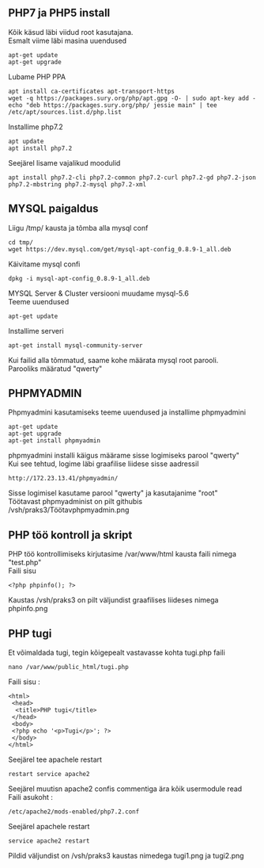 ## PHP7 ja PHP5 install
Kõik käsud läbi viidud root kasutajana.  
Esmalt viime läbi masina uuendused
```
apt-get update
apt-get upgrade
```
Lubame PHP PPA
```
apt install ca-certificates apt-transport-https 
wget -q https://packages.sury.org/php/apt.gpg -O- | sudo apt-key add -
echo "deb https://packages.sury.org/php/ jessie main" | tee /etc/apt/sources.list.d/php.list
```
Installime php7.2
```
apt update
apt install php7.2
```
Seejärel lisame vajalikud moodulid
```
apt install php7.2-cli php7.2-common php7.2-curl php7.2-gd php7.2-json php7.2-mbstring php7.2-mysql php7.2-xml
```
## MYSQL paigaldus
Liigu /tmp/ kausta ja tõmba alla mysql conf
```
cd tmp/
wget https://dev.mysql.com/get/mysql-apt-config_0.8.9-1_all.deb
```
Käivitame mysql confi
```
dpkg -i mysql-apt-config_0.8.9-1_all.deb
```
MYSQL Server & Cluster versiooni muudame mysql-5.6  
Teeme uuendused
```
apt-get update
```
Installime serveri
```
apt-get install mysql-community-server
```
Kui failid alla tõmmatud, saame kohe määrata mysql root parooli.  
Parooliks määratud "qwerty"
## PHPMYADMIN
Phpmyadmini kasutamiseks teeme uuendused ja installime phpmyadmini
```
apt-get update
apt-get upgrade
apt-get install phpmyadmin
```
phpmyadmini installi käigus määrame sisse logimiseks parool "qwerty"  
Kui see tehtud, logime läbi graafilise liidese sisse aadressil
```
http://172.23.13.41/phpmyadmin/
```
Sisse logimisel kasutame parool "qwerty" ja kasutajanime "root"  
Töötavast phpmyadminist on pilt githubis /vsh/praks3/Töötavphpmyadmin.png
## PHP töö kontroll ja skript
PHP töö kontrollimiseks kirjutasime /var/www/html kausta faili nimega "test.php"  
Faili sisu
```
<?php phpinfo(); ?>
```
Kaustas /vsh/praks3 on pilt väljundist graafilises liideses nimega phpinfo.png
## PHP tugi
Et võimaldada tugi, tegin kõigepealt vastavasse kohta tugi.php faili
```
nano /var/www/public_html/tugi.php
```
Faili sisu :
```
<html>
 <head>
  <title>PHP tugi</title>
 </head>
 <body>
 <?php echo '<p>Tugi</p>'; ?> 
 </body>
</html>
```
Seejärel tee apachele restart
```
restart service apache2
```
Seejärel muutisn apache2 confis commentiga ära kõik usermodule read  
Faili asukoht :
```
/etc/apache2/mods-enabled/php7.2.conf
```
Seejärel apachele restart
```
service apache2 restart
```
Pildid väljundist on /vsh/praks3 kaustas nimedega tugi1.png ja tugi2.png
